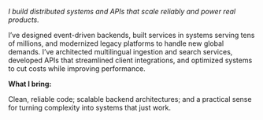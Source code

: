 
*I build distributed systems and APIs that scale reliably and power real products.*

I’ve designed event-driven backends, built services in systems serving tens of millions, and modernized legacy platforms 
to handle new global demands. I’ve architected multilingual ingestion and search services, developed APIs that streamlined 
client integrations, and optimized systems to cut costs while improving performance.

**What I bring:**

Clean, reliable code; scalable backend architectures; and a practical sense for turning complexity into systems that just work.

